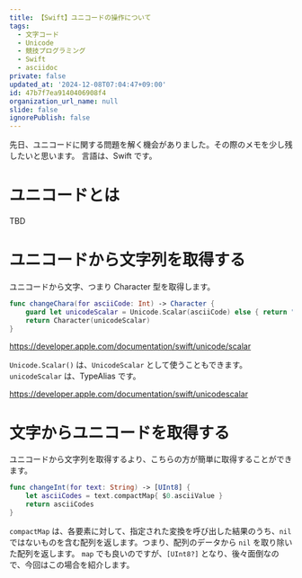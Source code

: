 ```yaml
---
title: 【Swift】ユニコードの操作について
tags:
  - 文字コード
  - Unicode
  - 競技プログラミング
  - Swift
  - asciidoc
private: false
updated_at: '2024-12-08T07:04:47+09:00'
id: 47b7f7ea9140406908f4
organization_url_name: null
slide: false
ignorePublish: false
---
```

先日、ユニコードに関する問題を解く機会がありました。その際のメモを少し残したいと思います。
言語は、Swift です。

# ユニコードとは
TBD

# ユニコードから文字列を取得する
ユニコードから文字、つまり Character 型を取得します。

```swift
func changeChara(for asciiCode: Int) -> Character {
    guard let unicodeScalar = Unicode.Scalar(asciiCode) else { return "?" }
    return Character(unicodeScalar)
}
```

https://developer.apple.com/documentation/swift/unicode/scalar

`Unicode.Scalar()` は、`UnicodeScalar` として使うこともできます。
`unicodeScalar` は、TypeAlias です。

https://developer.apple.com/documentation/swift/unicodescalar

# 文字からユニコードを取得する
ユニコードから文字列を取得するより、こちらの方が簡単に取得することができます。

```swift
func changeInt(for text: String) -> [UInt8] {
    let asciiCodes = text.compactMap{ $0.asciiValue }
    return asciiCodes
}
```
`compactMap` は、各要素に対して、指定された変換を呼び出した結果のうち、`nil` ではないものを含む配列を返します。つまり、配列のデータから `nil` を取り除いた配列を返します。
`map` でも良いのですが、`[UInt8?]` となり、後々面倒なので、今回はこの場合を紹介します。
